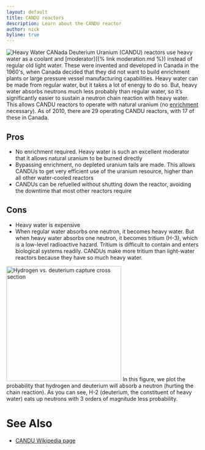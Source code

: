 ```yaml
---
layout: default
title: CANDU reactors
description: Learn about the CANDU reactor
author: nick
byline: true
---
```


<div class="row">
<div class="col-md-8" markdown="1">

<img class="float-end" src="/img/candu.png" alt="Heavy Water" title="Heavy Water" /> 
CANada Deuterium Uranium (CANDU) reactors use heavy water as a coolant and
[moderator]({% link moderation.md %}) instead of regular old light water.  These
were invented and developed in Canada in the 1960's, when Canada decided that
they did not want to build enrichment plants or large pressure vessel
manufacturing capabilities. Heavy water can be made from regular water, but it
takes a lot of energy to do so. But, heavy water absorbs neutrons much less
probably than regular water, so it&rsquo;s significantly easier to sustain a
neutron chain reaction with heavy water. This allows CANDU reactors to operate
with natural uranium (no <a href="{% link isotopes.md
%}#enrichment">enrichment</a> necessary). As of 2010, there are 29 operating
CANDU reactors, with 17 of these in Canada. 	
         
## Pros

- No enrichment required. Heavy water is such an excellent moderator that it allows natural uranium to be burned directly
- Bypassing enrichment, no depleted uranium tails are made. This allows CANDUs to get very efficient
  use of the uranium resource, higher than all other water-cooled reactors
- CANDUs can be refuelled without shutting down the reactor, avoiding the downtime that most other reactors require

## Cons

- Heavy water is expensive
- When regular water absorbs one neutron, it becomes heavy water. But when heavy water absorbs one
  neutron, it becomes tritium (H-3), which is a low-level radioactive hazard. Tritium is difficult to
  contain and enters biological systems readily. CANDUs make more tritium than light-water reactors
  because they have so much heavy water.

<a href="/img/hvsdu.png"><img
class="float-end" src="/img/hvsdu.png" style="width:300px" alt="Hydrogen vs. deuterium capture cross
section" title="Hydrogen vs. deuterium capture cross section"/></a>
In this figure, we plot the probability that hydrogen and deuterium will absorb a neutron (hurting
the chain reaction). As you can see, H-2 (deuterium, the constituent of heavy water) eats up
neutrons with 3 orders of magnitude less probability.

# See Also

- [CANDU Wikipedia page](https://en.wikipedia.org/wiki/CANDU_reactor)

</div>
</div>

